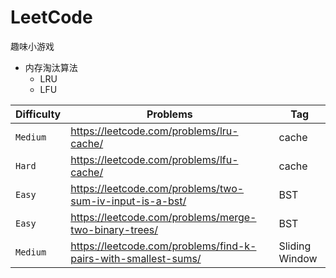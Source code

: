 # LeetCode
趣味小游戏

* 内存淘汰算法
    * LRU
    * LFU

| Difficulty | Problems                                                 | Tag    |
| ---------- | -------------------------------------------------------- | ------ |
| `Medium`   | https://leetcode.com/problems/lru-cache/                 | cache  |
| `Hard`     | https://leetcode.com/problems/lfu-cache/                 | cache  |
| `Easy`     | https://leetcode.com/problems/two-sum-iv-input-is-a-bst/ | BST    |
| `Easy`     | https://leetcode.com/problems/merge-two-binary-trees/    | BST    |
| `Medium`   | https://leetcode.com/problems/find-k-pairs-with-smallest-sums/ | Sliding Window |
